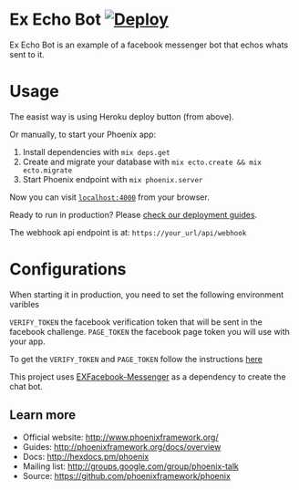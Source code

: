 # Ex Echo Bot [![Deploy](https://www.herokucdn.com/deploy/button.png)](https://heroku.com/deploy)
Ex Echo Bot is an example of a facebook messenger bot that echos whats sent to it.

# Usage
The easist way is using Heroku deploy button (from above).

Or manually, to start your Phoenix app:

  1. Install dependencies with `mix deps.get`
  2. Create and migrate your database with `mix ecto.create && mix ecto.migrate`
  3. Start Phoenix endpoint with `mix phoenix.server`

Now you can visit [`localhost:4000`](http://localhost:4000) from your browser.

Ready to run in production? Please [check our deployment guides](http://www.phoenixframework.org/docs/deployment).

The webhook api endpoint is at:
`https://your_url/api/webhook`

# Configurations
When starting it in production, you need to set the following environment varibles

`VERIFY_TOKEN` the facebook verification token that will be sent in the facebook challenge.
`PAGE_TOKEN` the facebook page token you will use with your app.

To get the `VERIFY_TOKEN` and `PAGE_TOKEN` follow the instructions [here ](https://developers.facebook.com/docs/messenger-platform/quickstart)

This project uses [EXFacebook-Messenger](https://github.com/oarrabi/EXFacebook-Messenger) as a dependency to create the chat bot.

## Learn more

  * Official website: http://www.phoenixframework.org/
  * Guides: http://phoenixframework.org/docs/overview
  * Docs: http://hexdocs.pm/phoenix
  * Mailing list: http://groups.google.com/group/phoenix-talk
  * Source: https://github.com/phoenixframework/phoenix
